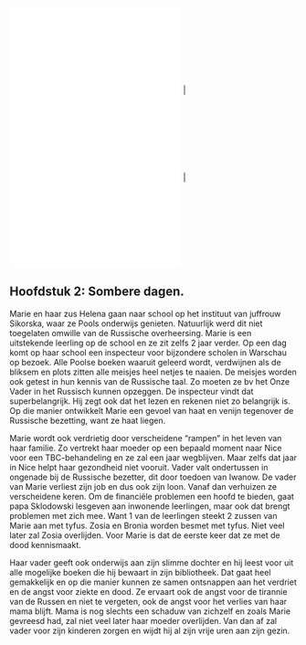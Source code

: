 ![Vorige](hfst01_mania_wordt_marie.md) | ![Inhoud](inhoudsopgave.md) | ![volgende](hfst03_meisjestijd.md)

## Hoofdstuk 2: Sombere dagen.

Marie en haar zus Helena gaan naar school op het instituut van juffrouw Sikorska, waar ze Pools onderwijs genieten.  Natuurlijk werd dit niet toegelaten omwille van de Russische overheersing. 
Marie is een uitstekende leerling op de school en ze zit zelfs 2 jaar verder. Op een dag komt op haar school een inspecteur voor bijzondere scholen in Warschau op bezoek. Alle Poolse boeken waaruit geleerd wordt, verdwijnen als de bliksem en plots zitten alle meisjes heel netjes te naaien. De meisjes worden ook getest in hun kennis van de Russische taal. Zo moeten ze bv het Onze Vader in het Russisch kunnen opzeggen. De inspecteur vindt dat superbelangrijk. Hij zegt ook dat het lezen en rekenen niet zo belangrijk is.
Op die manier ontwikkelt Marie een gevoel van haat en venijn tegenover de Russische bezetting, want ze haat liegen.

Marie wordt ook verdrietig door verscheidene “rampen” in het leven van haar familie. Zo vertrekt haar moeder op een bepaald moment naar Nice voor een TBC-behandeling en ze zal een jaar wegblijven. Maar zelfs dat jaar in Nice helpt haar gezondheid niet vooruit.
Vader valt ondertussen in ongenade bij de Russische bezetter, dit door toedoen van Iwanow. De vader van Marie verliest zijn job en dus ook zijn loon. Vanaf dan verhuizen ze verscheidene keren. Om de financiële problemen een hoofd te bieden, gaat papa Sklodowski lesgeven aan inwonende leerlingen, maar ook dat brengt problemen met zich mee. Want 1 van de leerlingen steekt 2 zussen van Marie aan met tyfus.  Zosia en Bronia worden besmet met tyfus. Niet veel later zal Zosia overlijden. Voor Marie is dat de eerste keer dat ze met de dood kennismaakt. 

Haar vader geeft ook onderwijs aan zijn slimme dochter en hij leest voor uit alle mogelijke boeken die hij bewaart in zijn bibliotheek. Dat gaat heel gemakkelijk en op die manier kunnen ze samen ontsnappen aan het verdriet en de angst voor ziekte en dood. Ze ervaart ook de angst voor de tirannie van de Russen en niet te vergeten, ook de angst voor het verlies van haar mama blijft. Mama is nog slechts een schaduw van zichzelf en zoals Marie gevreesd had, zal niet veel later haar moeder overlijden.
Van dan af zal vader voor zijn kinderen zorgen en wijdt hij al zijn vrije uren aan zijn gezin.

